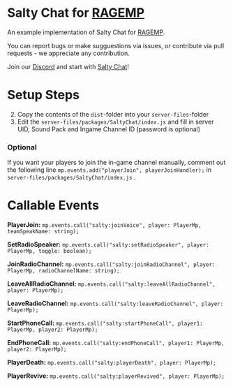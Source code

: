 # Salty Chat for [RAGEMP](https://rage.mp/)
An example implementation of Salty Chat for [RAGEMP](https://rage.mp/).

You can report bugs or make sugguestions via issues, or contribute via pull requests - we appreciate any contribution.

Join our [Discord](https://discord.gg/MBCnqSf) and start with [Salty Chat](https://www.saltmine.de/)!

# Setup Steps
2. Copy the contents of the `dist`-folder into your `server-files`-folder
2. Edit the ``server-files/packages/SaltyChat/index.js`` and fill in server UID, Sound Pack and Ingame Channel ID (password is optional)

### Optional

If you want your players to join the in-game channel manually, comment out the following line `mp.events.add("playerJoin", playerJoinHandler);` in `server-files/packages/SaltyChat/index.js` .

# Callable Events

**PlayerJoin:** `mp.events.call("salty:joinVoice", player: PlayerMp, teamSpeakName: string);`

**SetRadioSpeaker:** `mp.events.call("salty:setRadioSpeaker", player: PlayerMp, toggle: boolean);`

**JoinRadioChannel:** `mp.events.call("salty:joinRadioChannel", player: PlayerMp, radioChannelName: string);`

**LeaveAllRadioChannel:** `mp.events.call("salty:leaveAllRadioChannel", player: PlayerMp);`

**LeaveRadioChannel:** `mp.events.call("salty:leaveRadioChannel", player: PlayerMp);`

**StartPhoneCall:** `mp.events.call("salty:startPhoneCall", player1: PlayerMp, player2: PlayerMp);`

**EndPhoneCall:** `mp.events.call("salty:endPhoneCall", player1: PlayerMp, player2: PlayerMp);`

**PlayerDeath:** `mp.events.call("salty:playerDeath", player: PlayerMp);`

**PlayerRevive:** `mp.events.call("salty:playerRevived", player: PlayerMp);`